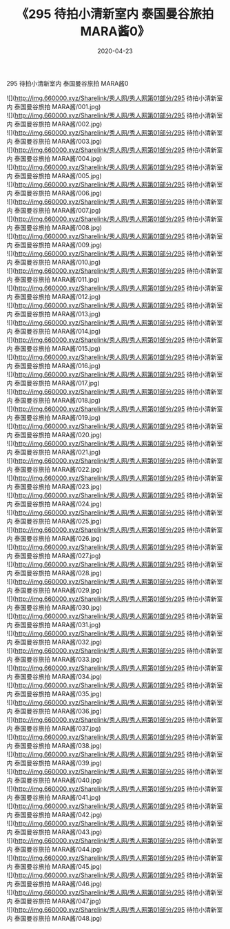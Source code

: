 ﻿---
layout: post
title:  《295 待拍小清新室内 泰国曼谷旅拍 MARA酱0》
date:   2020-04-23
img: http://img.660000.xyz/Sharelink/秀人网/秀人网第01部分/295 待拍小清新室内 泰国曼谷旅拍 MARA酱0/000.jpg
categories: [美女, 清纯, 唯美]
---

295 待拍小清新室内 泰国曼谷旅拍 MARA酱0

  ![](http://img.660000.xyz/Sharelink/秀人网/秀人网第01部分/295 待拍小清新室内 泰国曼谷旅拍 MARA酱/001.jpg) <br> ![](http://img.660000.xyz/Sharelink/秀人网/秀人网第01部分/295 待拍小清新室内 泰国曼谷旅拍 MARA酱/002.jpg) <br> ![](http://img.660000.xyz/Sharelink/秀人网/秀人网第01部分/295 待拍小清新室内 泰国曼谷旅拍 MARA酱/003.jpg) <br> ![](http://img.660000.xyz/Sharelink/秀人网/秀人网第01部分/295 待拍小清新室内 泰国曼谷旅拍 MARA酱/004.jpg) <br> ![](http://img.660000.xyz/Sharelink/秀人网/秀人网第01部分/295 待拍小清新室内 泰国曼谷旅拍 MARA酱/005.jpg) <br> ![](http://img.660000.xyz/Sharelink/秀人网/秀人网第01部分/295 待拍小清新室内 泰国曼谷旅拍 MARA酱/006.jpg) <br> ![](http://img.660000.xyz/Sharelink/秀人网/秀人网第01部分/295 待拍小清新室内 泰国曼谷旅拍 MARA酱/007.jpg) <br> ![](http://img.660000.xyz/Sharelink/秀人网/秀人网第01部分/295 待拍小清新室内 泰国曼谷旅拍 MARA酱/008.jpg) <br> ![](http://img.660000.xyz/Sharelink/秀人网/秀人网第01部分/295 待拍小清新室内 泰国曼谷旅拍 MARA酱/009.jpg) <br> ![](http://img.660000.xyz/Sharelink/秀人网/秀人网第01部分/295 待拍小清新室内 泰国曼谷旅拍 MARA酱/010.jpg) <br> ![](http://img.660000.xyz/Sharelink/秀人网/秀人网第01部分/295 待拍小清新室内 泰国曼谷旅拍 MARA酱/011.jpg) <br> ![](http://img.660000.xyz/Sharelink/秀人网/秀人网第01部分/295 待拍小清新室内 泰国曼谷旅拍 MARA酱/012.jpg) <br> ![](http://img.660000.xyz/Sharelink/秀人网/秀人网第01部分/295 待拍小清新室内 泰国曼谷旅拍 MARA酱/013.jpg) <br> ![](http://img.660000.xyz/Sharelink/秀人网/秀人网第01部分/295 待拍小清新室内 泰国曼谷旅拍 MARA酱/014.jpg) <br> ![](http://img.660000.xyz/Sharelink/秀人网/秀人网第01部分/295 待拍小清新室内 泰国曼谷旅拍 MARA酱/015.jpg) <br> ![](http://img.660000.xyz/Sharelink/秀人网/秀人网第01部分/295 待拍小清新室内 泰国曼谷旅拍 MARA酱/016.jpg) <br> ![](http://img.660000.xyz/Sharelink/秀人网/秀人网第01部分/295 待拍小清新室内 泰国曼谷旅拍 MARA酱/017.jpg) <br> ![](http://img.660000.xyz/Sharelink/秀人网/秀人网第01部分/295 待拍小清新室内 泰国曼谷旅拍 MARA酱/018.jpg) <br> ![](http://img.660000.xyz/Sharelink/秀人网/秀人网第01部分/295 待拍小清新室内 泰国曼谷旅拍 MARA酱/019.jpg) <br> ![](http://img.660000.xyz/Sharelink/秀人网/秀人网第01部分/295 待拍小清新室内 泰国曼谷旅拍 MARA酱/020.jpg) <br> ![](http://img.660000.xyz/Sharelink/秀人网/秀人网第01部分/295 待拍小清新室内 泰国曼谷旅拍 MARA酱/021.jpg) <br> ![](http://img.660000.xyz/Sharelink/秀人网/秀人网第01部分/295 待拍小清新室内 泰国曼谷旅拍 MARA酱/022.jpg) <br> ![](http://img.660000.xyz/Sharelink/秀人网/秀人网第01部分/295 待拍小清新室内 泰国曼谷旅拍 MARA酱/023.jpg) <br> ![](http://img.660000.xyz/Sharelink/秀人网/秀人网第01部分/295 待拍小清新室内 泰国曼谷旅拍 MARA酱/024.jpg) <br> ![](http://img.660000.xyz/Sharelink/秀人网/秀人网第01部分/295 待拍小清新室内 泰国曼谷旅拍 MARA酱/025.jpg) <br> ![](http://img.660000.xyz/Sharelink/秀人网/秀人网第01部分/295 待拍小清新室内 泰国曼谷旅拍 MARA酱/026.jpg) <br> ![](http://img.660000.xyz/Sharelink/秀人网/秀人网第01部分/295 待拍小清新室内 泰国曼谷旅拍 MARA酱/027.jpg) <br> ![](http://img.660000.xyz/Sharelink/秀人网/秀人网第01部分/295 待拍小清新室内 泰国曼谷旅拍 MARA酱/028.jpg) <br> ![](http://img.660000.xyz/Sharelink/秀人网/秀人网第01部分/295 待拍小清新室内 泰国曼谷旅拍 MARA酱/029.jpg) <br> ![](http://img.660000.xyz/Sharelink/秀人网/秀人网第01部分/295 待拍小清新室内 泰国曼谷旅拍 MARA酱/030.jpg) <br> ![](http://img.660000.xyz/Sharelink/秀人网/秀人网第01部分/295 待拍小清新室内 泰国曼谷旅拍 MARA酱/031.jpg) <br> ![](http://img.660000.xyz/Sharelink/秀人网/秀人网第01部分/295 待拍小清新室内 泰国曼谷旅拍 MARA酱/032.jpg) <br> ![](http://img.660000.xyz/Sharelink/秀人网/秀人网第01部分/295 待拍小清新室内 泰国曼谷旅拍 MARA酱/033.jpg) <br> ![](http://img.660000.xyz/Sharelink/秀人网/秀人网第01部分/295 待拍小清新室内 泰国曼谷旅拍 MARA酱/034.jpg) <br> ![](http://img.660000.xyz/Sharelink/秀人网/秀人网第01部分/295 待拍小清新室内 泰国曼谷旅拍 MARA酱/035.jpg) <br> ![](http://img.660000.xyz/Sharelink/秀人网/秀人网第01部分/295 待拍小清新室内 泰国曼谷旅拍 MARA酱/036.jpg) <br> ![](http://img.660000.xyz/Sharelink/秀人网/秀人网第01部分/295 待拍小清新室内 泰国曼谷旅拍 MARA酱/037.jpg) <br> ![](http://img.660000.xyz/Sharelink/秀人网/秀人网第01部分/295 待拍小清新室内 泰国曼谷旅拍 MARA酱/038.jpg) <br> ![](http://img.660000.xyz/Sharelink/秀人网/秀人网第01部分/295 待拍小清新室内 泰国曼谷旅拍 MARA酱/039.jpg) <br> ![](http://img.660000.xyz/Sharelink/秀人网/秀人网第01部分/295 待拍小清新室内 泰国曼谷旅拍 MARA酱/040.jpg) <br> ![](http://img.660000.xyz/Sharelink/秀人网/秀人网第01部分/295 待拍小清新室内 泰国曼谷旅拍 MARA酱/041.jpg) <br> ![](http://img.660000.xyz/Sharelink/秀人网/秀人网第01部分/295 待拍小清新室内 泰国曼谷旅拍 MARA酱/042.jpg) <br> ![](http://img.660000.xyz/Sharelink/秀人网/秀人网第01部分/295 待拍小清新室内 泰国曼谷旅拍 MARA酱/043.jpg) <br> ![](http://img.660000.xyz/Sharelink/秀人网/秀人网第01部分/295 待拍小清新室内 泰国曼谷旅拍 MARA酱/044.jpg) <br> ![](http://img.660000.xyz/Sharelink/秀人网/秀人网第01部分/295 待拍小清新室内 泰国曼谷旅拍 MARA酱/045.jpg) <br> ![](http://img.660000.xyz/Sharelink/秀人网/秀人网第01部分/295 待拍小清新室内 泰国曼谷旅拍 MARA酱/046.jpg) <br> ![](http://img.660000.xyz/Sharelink/秀人网/秀人网第01部分/295 待拍小清新室内 泰国曼谷旅拍 MARA酱/047.jpg) <br> ![](http://img.660000.xyz/Sharelink/秀人网/秀人网第01部分/295 待拍小清新室内 泰国曼谷旅拍 MARA酱/048.jpg) <br>